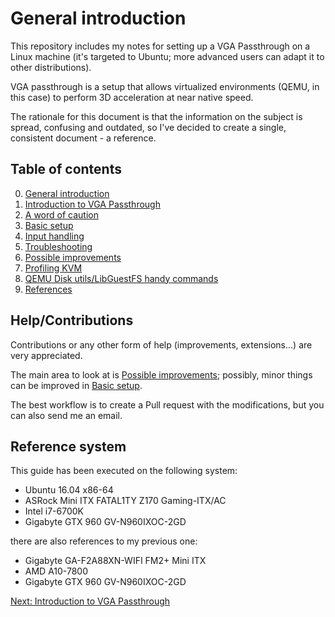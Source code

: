 # General introduction

This repository includes my notes for setting up a VGA Passthrough on a Linux machine (it's targeted to Ubuntu; more advanced users can adapt it to other distributions).

VGA passthrough is a setup that allows virtualized environments (QEMU, in this case) to perform 3D acceleration at near native speed.

The rationale for this document is that the information on the subject is spread, confusing and outdated, so I've decided to create a single, consistent document - a reference.

## Table of contents

0. [General introduction](README.md)
1. [Introduction to VGA Passthrough](1_INTRODUCTION_TO_VGA_PASSTHROUGH.md)
2. [A word of caution](2_A_WORD_OF_CAUTION.md)
3. [Basic setup](3_BASIC_SETUP.md)
4. [Input handling](4_INPUT_HANDLING.md)
5. [Troubleshooting](5_TROUBLESHOOTING.md)
6. [Possible improvements](6_POSSIBLE_IMPROVEMENTS.md)
7. [Profiling KVM](7_PROFILING_KVM.md)
8. [QEMU Disk utils/LibGuestFS handy commands](8_USEFUL_TOOLS.md)
9. [References](9_REFERENCES.md)

## Help/Contributions

Contributions or any other form of help (improvements, extensions...) are very appreciated.

The main area to look at is [Possible improvements](6_POSSIBLE_IMPROVEMENTS.md); possibly, minor things can be improved in [Basic setup](3_BASIC_SETUP.md).

The best workflow is to create a Pull request with the modifications, but you can also send me an email.

## Reference system

This guide has been executed on the following system:

- Ubuntu 16.04 x86-64
- ASRock Mini ITX FATAL1TY Z170 Gaming-ITX/AC
- Intel i7-6700K
- Gigabyte GTX 960 GV-N960IXOC-2GD

there are also references to my previous one:

- Gigabyte GA-F2A88XN-WIFI FM2+ Mini ITX
- AMD A10-7800
- Gigabyte GTX 960 GV-N960IXOC-2GD

[Next: Introduction to VGA Passthrough](1_INTRODUCTION_TO_VGA_PASSTHROUGH.md)
